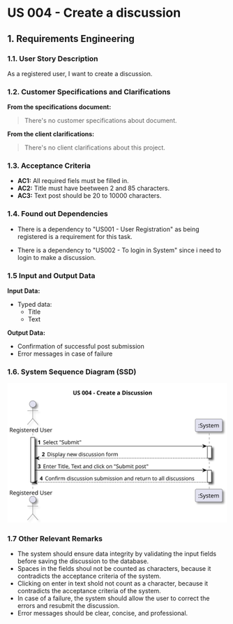 # US 004 - Create a discussion 

## 1. Requirements Engineering


### 1.1. User Story Description


As a registered user, I want to create a discussion.


### 1.2. Customer Specifications and Clarifications 


**From the specifications document:**

>	There's no customer specifications about document.


**From the client clarifications:**

>  There's no client clarifications about this project.

### 1.3. Acceptance Criteria


* **AC1:** All required fiels must be filled in.
* **AC2:** Title must have beetween 2 and 85 characters.
* **AC3:** Text post should be 20 to 10000 characters.



### 1.4. Found out Dependencies

* There is a dependency to "US001 - User Registration" as being registered is a requirement for this task.

* There is a dependency to "US002 - To login in System" since i need to login to make a discussion.



### 1.5 Input and Output Data


**Input Data:**

* Typed data:
	* Title
	* Text


**Output Data:**

* Confirmation of successful post submission
* Error messages in case of failure


### 1.6. System Sequence Diagram (SSD)


![System Sequence Diagram - Alternative One](svg/us004-system-sequence-diagram.svg)




### 1.7 Other Relevant Remarks

* The system should ensure data integrity by validating the input fields before saving the discussion to the database.
* Spaces in the fields shoul not be counted as characters, because it contradicts the acceptance criteria of the system.
* Clicking on enter in text shold not count as a character, because it contradicts the acceptance criteria of the system.
* In case of a failure, the system should allow the user to correct the errors and resubmit the discussion.
* Error messages should be clear, concise, and professional. 
